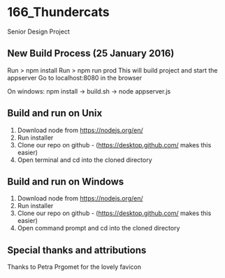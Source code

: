 # 166_Thundercats
Senior Design Project


## New Build Process (25 January 2016)
Run > npm install
Run > npm run prod
This will build project and start the appserver
Go to localhost:8080 in the browser

On windows: npm install -> build.sh -> node appserver.js

## Build and run on Unix

1. Download node from https://nodejs.org/en/
2. Run installer
3. Clone our repo on github - (https://desktop.github.com/ makes this easier)
4. Open terminal and cd into the cloned directory

## Build and run on Windows

1. Download node from https://nodejs.org/en/
2. Run installer
3. Clone our repo on github - (https://desktop.github.com/ makes this easier)
4. Open command prompt and cd into the cloned directory


## Special thanks and attributions
Thanks to Petra Prgomet for the lovely favicon
